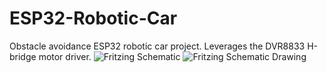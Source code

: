 # ESP32-Robotic-Car
Obstacle avoidance ESP32 robotic car project. Leverages the DVR8833 H-bridge motor driver.
![Fritzing Schematic](https://user-images.githubusercontent.com/50171458/204095689-aae62392-727c-4a80-81dc-211c7ff22fb8.png)
![Fritzing Schematic Drawing](https://user-images.githubusercontent.com/50171458/204095727-0c2ab292-6939-4aa1-8fef-861ad8e01edb.png)

